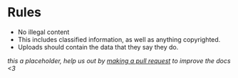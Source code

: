 # Rules

- No illegal content
- This includes classified information, as well as anything copyrighted.
- Uploads should contain the data that they say they do.


<div class="big-emphasis" markdown="1">

*this a placeholder, help us out by [making a pull request](/docs/contributing.md)
to improve the docs <3*

</div>